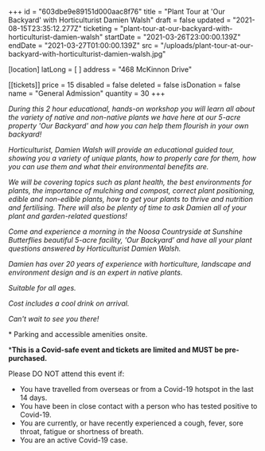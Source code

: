 +++
id = "603dbe9e89151d000aac8f76"
title = "Plant Tour at 'Our Backyard' with Horticulturist Damien Walsh"
draft = false
updated = "2021-08-15T23:35:12.277Z"
ticketing = "plant-tour-at-our-backyard-with-horticulturist-damien-walsh"
startDate = "2021-03-26T23:00:00.139Z"
endDate = "2021-03-27T01:00:00.139Z"
src = "/uploads/plant-tour-at-our-backyard-with-horticulturist-damien-walsh.jpg"

[location]
latLong = [ ]
address = "468 McKinnon Drive"

[[tickets]]
price = 15
disabled = false
deleted = false
isDonation = false
name = "General Admission"
quantity = 30
+++

_During this 2 hour educational, hands-on workshop you will learn all about the variety of native and non-native plants we have here at our 5-acre property 'Our Backyard' and how you can help them flourish in your own backyard!_

_Horticulturist, Damien Walsh will provide an educational guided tour, showing you a variety of unique plants, how to properly care for them, how you can use them and what their environmental benefits are._

_We will be covering topics such as plant health, the best environments for plants, the importance of mulching and compost, correct plant positioning, edible and non-edible plants, how to get your plants to thrive and nutrition and fertilising. There will also be plenty of time to ask Damien all of your plant and garden-related questions!_

_Come and experience a morning in the Noosa Countryside at Sunshine Butterflies beautiful 5-acre facility, 'Our Backyard’ and have all your plant questions answered by Horticulturist Damien Walsh._

_Damien has over 20 years of experience with horticulture, landscape and environment design and is an expert in native plants._

_Suitable for all ages._

_Cost includes a cool drink on arrival._

_Can't wait to see you there!_

\* Parking and accessible amenities onsite.

\***This is a Covid-safe event and tickets are limited and MUST be pre-purchased.**

Please DO NOT attend this event if:

- You have travelled from overseas or from a Covid-19 hotspot in the last 14 days.
- You have been in close contact with a person who has tested positive to Covid-19.
- You are currently, or have recently experienced a cough, fever, sore throat, fatigue or shortness of breath.
- You are an active Covid-19 case.
